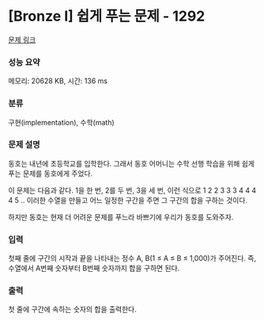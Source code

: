 # [Bronze I] 쉽게 푸는 문제 - 1292 

[문제 링크](https://www.acmicpc.net/problem/1292) 

### 성능 요약

메모리: 20628 KB, 시간: 136 ms

### 분류

구현(implementation), 수학(math)

### 문제 설명

<p>동호는 내년에 초등학교를 입학한다. 그래서 동호 어머니는 수학 선행 학습을 위해 쉽게 푸는 문제를 동호에게 주었다.</p>

<p>이 문제는 다음과 같다. 1을 한 번, 2를 두 번, 3을 세 번, 이런 식으로 1 2 2 3 3 3 4 4 4 4 5 .. 이러한 수열을 만들고 어느 일정한 구간을 주면 그 구간의 합을 구하는 것이다.</p>

<p>하지만 동호는 현재 더 어려운 문제를 푸느라 바쁘기에 우리가 동호를 도와주자.</p>

### 입력 

 <p>첫째 줄에 구간의 시작과 끝을 나타내는 정수 A, B(1 ≤ A ≤ B ≤ 1,000)가 주어진다. 즉, 수열에서 A번째 숫자부터 B번째 숫자까지 합을 구하면 된다.</p>

### 출력 

 <p>첫 줄에 구간에 속하는 숫자의 합을 출력한다.</p>

